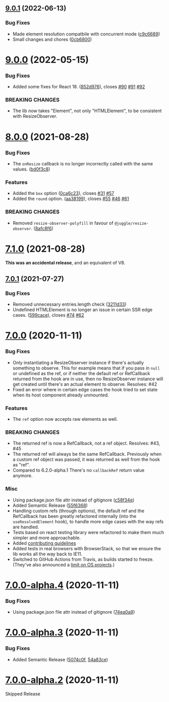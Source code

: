 ## [9.0.1](https://github.com/ZeeCoder/use-resize-observer/compare/v9.0.0...v9.0.1) (2022-06-13)

### Bug Fixes

- Made element resolution compatbile with concurrent mode ([c9c6689](https://github.com/ZeeCoder/use-resize-observer/commit/c9c66894abeb8fefd5916a0c119be809357fcdf5))
- Small changes and chores ([0cb6800](https://github.com/ZeeCoder/use-resize-observer/commit/0cb68008619976c45dfa133a332c75766a43d7d4))

# [9.0.0](https://github.com/ZeeCoder/use-resize-observer/compare/v8.0.0...v9.0.0) (2022-05-15)

### Bug Fixes

- Added some fixes for React 18. ([852d976](https://github.com/ZeeCoder/use-resize-observer/commit/852d976e481a215671be95964c6fa05825eee82a)), closes [#90](https://github.com/ZeeCoder/use-resize-observer/issues/90) [#91](https://github.com/ZeeCoder/use-resize-observer/issues/91) [#92](https://github.com/ZeeCoder/use-resize-observer/issues/92)

### BREAKING CHANGES

- The lib now takes "Element", not only "HTMLElement", to
  be consistent with ResizeObserver.

# [8.0.0](https://github.com/ZeeCoder/use-resize-observer/compare/v7.0.1...v8.0.0) (2021-08-28)

### Bug Fixes

- The `onResize` callback is no longer incorrectly called with the same values. ([bd0f3c8](https://github.com/ZeeCoder/use-resize-observer/commit/bd0f3c8597bac0d853b88cf585256aac1bd4f554))

### Features

- Added the `box` option ([0ca6c23](https://github.com/ZeeCoder/use-resize-observer/commit/0ca6c23dd5573526f1dd716851083f922ca73f68)), closes [#31](https://github.com/ZeeCoder/use-resize-observer/issues/31) [#57](https://github.com/ZeeCoder/use-resize-observer/issues/57)
- Added the `round` option. ([aa38199](https://github.com/ZeeCoder/use-resize-observer/commit/aa38199f21f60bd4a361a2198e9e5f200bf5287c)), closes [#55](https://github.com/ZeeCoder/use-resize-observer/issues/55) [#46](https://github.com/ZeeCoder/use-resize-observer/issues/46) [#61](https://github.com/ZeeCoder/use-resize-observer/issues/61)

### BREAKING CHANGES

- Removed `resize-observer-polyfill` in favour of `@juggle/resize-observer`. ([8afc8f6](https://github.com/ZeeCoder/use-resize-observer/commit/8afc8f6c52ee047a41ac107379ebdf27e1a95997))

# [7.1.0](https://github.com/ZeeCoder/use-resize-observer/compare/v7.0.1...v7.1.0) (2021-08-28)

**This was an accidental release**, and an equivalent of V8.

## [7.0.1](https://github.com/ZeeCoder/use-resize-observer/compare/v7.0.0...v7.0.1) (2021-07-27)

### Bug Fixes

- Removed unnecessary entries.length check ([3211d33](https://github.com/ZeeCoder/use-resize-observer/commit/3211d338117b0d2a97ccb229683eb8458de81d01))
- Undefined HTMLElement is no longer an issue in certain SSR edge cases. ([599cace](https://github.com/ZeeCoder/use-resize-observer/commit/599cace5c33ecd4276a0fe2848e0ed920f81e2fe)), closes [#74](https://github.com/ZeeCoder/use-resize-observer/issues/74) [#62](https://github.com/ZeeCoder/use-resize-observer/issues/62)

# [7.0.0](https://github.com/ZeeCoder/use-resize-observer/compare/v6.1.0...v7.0.0) (2020-11-11)

### Bug Fixes

- Only instantiating a ResizeObserver instance if there's actually something to
  observe. This for example means that if you pass in `null` or undefined as the
  ref, or if neither the default ref or RefCallback returned from the hook are
  in use, then no ResizeObserver instance will get created until there's an
  actual element to observe. Resolves: #42
- Fixed an error where in certain edge cases the hook tried to set state when
  its host component already unmounted.

### Features

- The `ref` option now accepts raw elements as well.

### BREAKING CHANGES

- The returned ref is now a RefCallback, not a ref object. Resolves: #43, #45
- The returned ref will always be the same RefCallback.
  Previously when a custom ref object was passed, it was returned as well from
  the hook as "ref".
- Compared to 6.2.0-alpha.1 There's no `callbackRef` return value anymore.

### Misc

- Using package.json file attr instead of gitignore ([c58f34e](https://github.com/ZeeCoder/use-resize-observer/commit/c58f34e11b68ef9622a6b2528da8ee68a9685211))
- Added Semantic Release ([55f6368](https://github.com/ZeeCoder/use-resize-observer/commit/55f6368c1b0c3154bfd6ed16e089763de0b0ba47))
- Handling custom refs (through options), the default ref and the RefCallback
  has been greatly refactored internally (into the `useResolvedElement`
  hook), to handle more edge cases with the way refs are handled.
- Tests based on react testing library were refactored to make them much simpler
  and more approachable.
- Added [contributing guidelines](./CONTRIBUTING.md)
- Added tests in real browsers with BrowserStack, so that we ensure the lib
  works all the way back to IE11.
- Switched to GitHub Actions from Travis, as builds started to freeze. (They've
  also announced a [limit on OS projects](https://blog.travis-ci.com/2020-11-02-travis-ci-new-billing).)

# [7.0.0-alpha.4](https://github.com/ZeeCoder/use-resize-observer/compare/v7.0.0-alpha.3...v7.0.0-alpha.4) (2020-11-11)

### Bug Fixes

- Using package.json file attr instead of gitignore ([74ea0a9](https://github.com/ZeeCoder/use-resize-observer/commit/74ea0a97c3575388506536a700586aecf0ba0816))

# [7.0.0-alpha.3](https://github.com/ZeeCoder/use-resize-observer/compare/v7.0.0-alpha.2...v7.0.0-alpha.3) (2020-11-11)

### Bug Fixes

- Added Semantic Release ([5074c0f](https://github.com/ZeeCoder/use-resize-observer/commit/5074c0fefd29e53a8ed9a4672ba043ad3be6d972), [54a83ce](https://github.com/ZeeCoder/use-resize-observer/commit/54a83cede6fcb8dbfa9e0f9a0ea2f1f4557b606f))

# [7.0.0-alpha.2](https://github.com/ZeeCoder/use-resize-observer/compare/v7.0.0-alpha.1...v7.0.0-alpha.2) (2020-11-11)

Skipped Release
